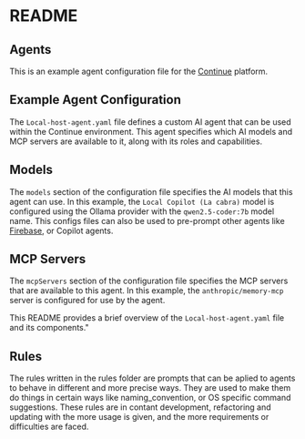 # README
## Agents
This is an example agent configuration file for the [Continue](https://docs.continue.dev/#ide-extensions) platform.

## Example Agent Configuration

The `Local-host-agent.yaml` file defines a custom AI agent that can be used within the Continue environment. This agent specifies which AI models and MCP servers are available to it, along with its roles and capabilities.

## Models

The `models` section of the configuration file specifies the AI models that this agent can use. In this example, the `Local Copilot (La cabra)` model is configured using the Ollama provider with the `qwen2.5-coder:7b` model name.
This configs files can also be used to pre-prompt other agents like [Firebase](https://firebase.google.com/?hl=es-419), or Copilot agents.

## MCP Servers

The `mcpServers` section of the configuration file specifies the MCP servers that are available to this agent. In this example, the `anthropic/memory-mcp` server is configured for use by the agent.

This README provides a brief overview of the `Local-host-agent.yaml` file and its components."

## Rules
The rules written in the rules folder are prompts that can be aplied to agents to behave in different and more precise ways. They are used to make them do things in certain ways like naming_convention, or OS specific command suggestions. 
These rules are in contant development, refactoring and updating with the more usage is given, and the more requirements or difficulties are faced.
